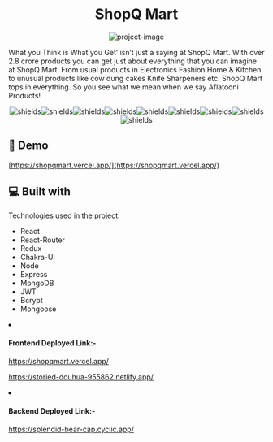 
<h1 align="center" id="title">ShopQ Mart</h1>

<p align="center"><img src="https://socialify.git.ci/SCjadhav21/Project_ShopQ_Mart/image?language=1&amp;owner=1&amp;name=1&amp;stargazers=1&amp;theme=Light" alt="project-image"></p>

<p id="description">What you Think is What you Get’ isn’t just a saying at ShopQ Mart. With over 2.8 crore products you can get just about everything that you can imagine at ShopQ Mart. From usual products in Electronics Fashion Home &amp; Kitchen to unusual products like cow dung cakes Knife Sharpeners etc. ShopQ Mart tops in everything. So you see what we mean when we say Aflatooni Products!</p>

<p align="center"><img src="https://img.shields.io/badge/JavaScript-323330?style=plastic&amp;logo=javascript&amp;logoColor=F7DF1E" alt="shields"><img src="https://img.shields.io/badge/React-20232A?style=plastic&amp;logo=react&amp;logoColor=61DAFB" alt="shields"><img src="https://img.shields.io/badge/React_Router-CA4245?style=plastic&amp;logo=react-router&amp;logoColor=white" alt="shields"><img src="https://img.shields.io/badge/Redux-593D88?style=plastic&amp;logo=redux&amp;logoColor=white" alt="shields"><img src="https://img.shields.io/badge/Chakra--UI-319795?style=plastic&amp;logo=chakra-ui&amp;logoColor=white" alt="shields"><img src="https://img.shields.io/badge/Node.js-339933?style=plastic&amp;logo=nodedotjs&amp;logoColor=white" alt="shields"><img src="https://img.shields.io/badge/Express.js-000000?style=plastic&amp;logo=express&amp;logoColor=white" alt="shields"><img src="https://img.shields.io/badge/MongoDB-4EA94B?style=plastic&amp;logo=mongodb&amp;logoColor=white" alt="shields"><img src="https://img.shields.io/badge/JWT-black?plastic&amp;logo=JSON%20web%20tokens" alt="shields"></p>

<h2>🚀 Demo</h2>

[https://shopqmart.vercel.app/](https://shopqmart.vercel.app/)

  
  
<h2>💻 Built with</h2>

Technologies used in the project:

*   React
*   React-Router
*   Redux
*   Chakra-UI
*   Node
*   Express
*   MongoDB
*   JWT
*   Bcrypt
*   Mongoose



   <li>
      <h4>Frontend Deployed Link:-</h4>
      <p><a href="https://shopqmart.vercel.app/">https://shopqmart.vercel.app/</a></p>
    <p><a href="https://storied-douhua-955862.netlify.app/">https://storied-douhua-955862.netlify.app/</a></p>
  </li>
  <li>
      <h4>Backend Deployed Link:-</h4>
      <p><a href="https://splendid-bear-cap.cyclic.app/">https://splendid-bear-cap.cyclic.app/</a></p>
  </li>
       
